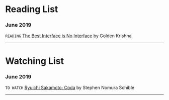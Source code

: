# Reading List

### June 2019
`READING` [The Best Interface is No Interface](http://www.nointerface.com/book/) by Golden Krishna

---

# Watching List

### June 2019
`TO WATCH` [Ryuichi Sakamoto: Coda](https://www.youtube.com/watch?v=Fl-pKw5n0mI) by Stephen Nomura Schible

---
